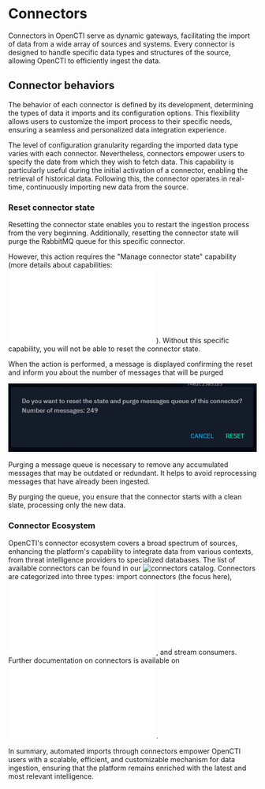# Connectors

Connectors in OpenCTI serve as dynamic gateways, facilitating the import of data from a wide array of sources and systems. Every connector is designed to handle specific data types and structures of the source, allowing OpenCTI to efficiently ingest the data.

## Connector behaviors

The behavior of each connector is defined by its development, determining the types of data it imports and its configuration options. This flexibility allows users to customize the import process to their specific needs, ensuring a seamless and personalized data integration experience.

The level of configuration granularity regarding the imported data type varies with each connector. Nevertheless, connectors empower users to specify the date from which they wish to fetch data. This capability is particularly useful during the initial activation of a connector, enabling the retrieval of historical data. Following this, the connector operates in real-time, continuously importing new data from the source.

### Reset connector state

Resetting the connector state enables you to restart the ingestion process from the very beginning.
Additionally, resetting the connector state will purge the RabbitMQ queue for this specific connector.

However, this action requires the "Manage connector state" capability (more details about capabilities: ![List of capabilities](../administration/users.md#list-of-capabilities)). Without this specific capability, you will not be able to reset the connector state.

When the action is performed, a message is displayed confirming the reset and inform you about the number of messages that will be purged

![Reset state message pop-up](../assets/reset-state-msg.png)

Purging a message queue is necessary to remove any accumulated messages that may be outdated or redundant. It helps to avoid reprocessing messages that have already been ingested.

By purging the queue, you ensure that the connector starts with a clean slate, processing only the new data.

### Connector Ecosystem

OpenCTI's connector ecosystem covers a broad spectrum of sources, enhancing the platform's capability to integrate data from various contexts, from threat intelligence providers to specialized databases. The list of available connectors can be found in our ![connectors catalog](https://filigran.notion.site/OpenCTI-Ecosystem-868329e9fb734fca89692b2ed6087e76#c94bf651e08146c4855a25efeaabc574). Connectors are categorized into three types: import connectors (the focus here), ![enrichment connectors](enrichment.md), and stream consumers. Further documentation on connectors is available on ![the dedicated documentation page](../deployment/connectors.md).

In summary, automated imports through connectors empower OpenCTI users with a scalable, efficient, and customizable mechanism for data ingestion, ensuring that the platform remains enriched with the latest and most relevant intelligence.
